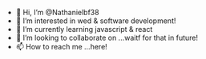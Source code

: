 - 👋 Hi, I’m @Nathanielbf38
- 👀 I’m interested in wed & software development!
- 🌱 I’m currently learning javascript & react
- 💞️ I’m looking to collaborate on ...waitf for that in future! 
- 📫 How to reach me ...here!

<!---
Nathanielbf38/Nathanielbf38 is a ✨ special ✨ repository because its `README.md` (this file) appears on your GitHub profile.
You can click the Preview link to take a look at your changes.
--->
